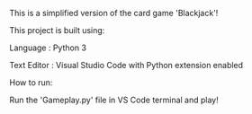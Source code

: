 This is a simplified version of the card game 'Blackjack'!

This project is built using:

Language : Python 3

Text Editor : Visual Studio Code with Python extension enabled



How to run:

Run the 'Gameplay.py' file in VS Code terminal and play!